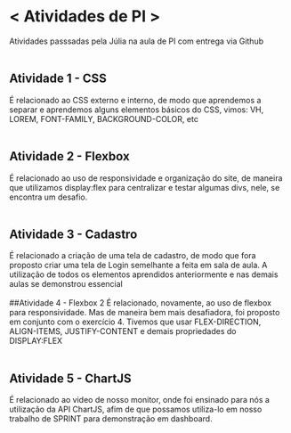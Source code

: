 # < Atividades de PI >
Atividades passsadas pela Júlia na aula de PI com entrega via Github 
<br><br>
## <a src='https://github.com/RafaRpso/atividadesPI/tree/main/ativ1-css'>Atividade 1 - CSS </a>
É relacionado ao CSS externo e interno, de modo que aprendemos a separar e aprendemos alguns elementos básicos do CSS, vimos: VH, LOREM, FONT-FAMILY, BACKGROUND-COLOR, etc 
<br><br>
## <a src='https://github.com/RafaRpso/atividadesPI/tree/main/ativ2-flexBox'>Atividade 2 - Flexbox </a>
É relacionado ao uso de responsividade e organização do site, de maneira que utilizamos display:flex para centralizar e testar algumas divs, nele, se encontra um desafio.
<br><br>
## <a src='https://github.com/RafaRpso/atividadesPI/tree/main/ativ3-cadastro'>Atividade 3 - Cadastro </a>
É relacionado a criação de uma tela de cadastro, de modo que fora proposto criar uma tela de Login semelhante a feita em sala de aula. A utilização de todos os elementos aprendidos anteriormente e nas demais aulas se demonstrou essencial
<br><br>
##<a src='https://github.com/RafaRpso/atividadesPI/tree/main/ativ4-flexBox2'>Atividade 4 - Flexbox 2 </a>
É relacionado, novamente, ao uso de flexbox para responsividade. Mas de maneira bem mais desafiadora, foi proposto em conjunto com o exercício 4. Tivemos que usar FLEX-DIRECTION, ALIGN-ITEMS, JUSTIFY-CONTENT e demais propriedades do DISPLAY:FLEX
<br><br>
## <a src='https://github.com/RafaRpso/atividadesPI/tree/main/ativ5-chartJS'>Atividade 5 - ChartJS </a>
É relacionado ao video de nosso monitor, onde foi ensinado para nós a utilização da API ChartJS, afim de que possamos utiliza-lo em nosso trabalho de SPRINT para demonstração em dashboard.
